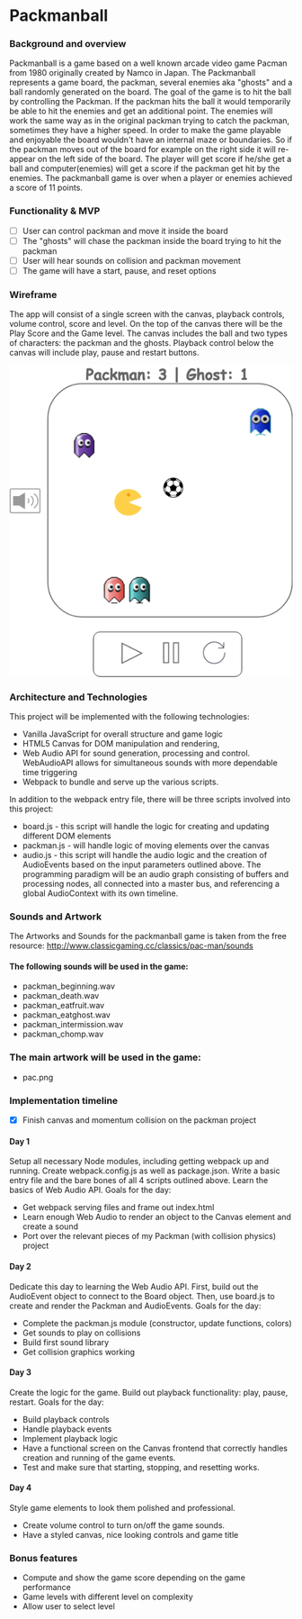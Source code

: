 # Packmanball

### Background and overview
Packmanball is a game based on a well known arcade video game Pacman from 1980 originally created by Namco in Japan. The Packmanball represents a game board, the packman, several enemies aka "ghosts" and a ball randomly generated on the board.
The goal of the game is to hit the ball by controlling the Packman. If the packman hits the ball it would temporarily be able to hit the enemies and get an additional point.
The enemies will work the same way as in the original packman trying to catch the packman, sometimes they have a higher speed. In order to make the game playable and enjoyable the board wouldn't have an internal maze or boundaries. So if the packman moves out of the board for example on the right side it will re-appear on the left side of the board. The player will get score if he/she get a ball and computer(enemies) will get a score if the packman get hit by the enemies. The packmanball game is over when a player or enemies achieved a score of 11 points.
 
### Functionality & MVP

 - [ ] User can control packman and move it inside the board
 - [ ] The "ghosts" will chase the packman inside the board trying to hit the packman
 - [ ] User will hear sounds on collision and packman movement
 - [ ] The game will have a start, pause, and reset options

### Wireframe
The app will consist of a single screen with the canvas, playback controls, volume control, score and level.
On the top of the canvas there will be the Play Score and the Game level. The canvas includes the ball and two types of characters: the packman and the ghosts. Playback control below the canvas will include play, pause and restart buttons.

![](https://github.com/Alspirid/JS-project-pacman/blob/master/assets/wireframe-packmanball.png)

### Architecture and Technologies
This project will be implemented with the following technologies:
- Vanilla JavaScript for overall structure and game logic
- HTML5 Canvas for DOM manipulation and rendering,
- Web Audio API for sound generation, processing and control. WebAudioAPI allows for simultaneous sounds with more dependable time triggering
- Webpack to bundle and serve up the various scripts.

In addition to the webpack entry file, there will be three scripts involved into this project:
- board.js - this script will handle the logic for creating and updating different DOM elements
- packman.js - will handle logic of moving elements over the canvas
- audio.js - this script will handle the audio logic and the creation of AudioEvents based on the input parameters outlined above. The programming paradigm will be an audio graph consisting of buffers and processing nodes, all connected into a master bus, and referencing a global AudioContext with its own timeline.



### Sounds and Artwork

The Artworks and Sounds for the packmanball game is taken from the free resource: http://www.classicgaming.cc/classics/pac-man/sounds

#### The following sounds will be used in the game:
- packman_beginning.wav
- packman_death.wav
- packman_eatfruit.wav
- packman_eatghost.wav
- packman_intermission.wav
- packman_chomp.wav

### The main artwork will be used in the game:
- pac.png

### Implementation timeline
- [x] Finish canvas and momentum collision on the packman project

#### Day 1
Setup all necessary Node modules, including getting webpack up and running. Create webpack.config.js as well as package.json. Write a basic entry file and the bare bones of all 4 scripts outlined above. Learn the basics of Web Audio API. Goals for the day:

-  Get webpack serving files and frame out index.html
-  Learn enough Web Audio to render an object to the Canvas element and create a sound
-  Port over the relevant pieces of my Packman (with collision physics) project


#### Day 2
Dedicate this day to learning the Web Audio API. First, build out the AudioEvent object to connect to the Board object. Then, use board.js to create and render the Packman and AudioEvents. Goals for the day:

- Complete the packman.js module (constructor, update functions, colors)
-  Get sounds to play on collisions
-  Build first sound library
-  Get collision graphics working

#### Day 3
Create the logic for the game. Build out playback functionality: play, pause, restart. 
Goals for the day:

- Build playback controls
- Handle playback events
- Implement playback logic
- Have a functional screen on the Canvas frontend that correctly handles creation and running of the game events.
- Test and make sure that starting, stopping, and resetting works.

#### Day 4
Style game elements to look them polished and professional.
- Create volume control to turn on/off the game sounds.
- Have a styled canvas, nice looking controls and game title

### Bonus features
- Compute and show the game score depending on the game performance
- Game levels with different level on complexity
- Allow user to select level

